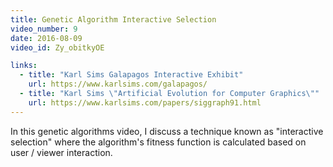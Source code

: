 ```yaml
---
title: Genetic Algorithm Interactive Selection
video_number: 9
date: 2016-08-09
video_id: Zy_obitkyOE

links:
  - title: "Karl Sims Galapagos Interactive Exhibit"
    url: https://www.karlsims.com/galapagos/
  - title: "Karl Sims \"Artificial Evolution for Computer Graphics\""
    url: https://www.karlsims.com/papers/siggraph91.html
---
```

In this genetic algorithms video, I discuss a technique known as "interactive selection" where the algorithm's fitness function is calculated based on user / viewer interaction.
